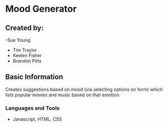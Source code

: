 # Mood Generator

## Created by:

-Sue Young
- Tim Traylor
- Keelen Fisher
- Brandon Pitts

## Basic Information

Creates suggestions based on mood (via selecting options on form) which lists popular movies and music based on that emotion.

### Languages and Tools

- Javascript, HTML, CSS
